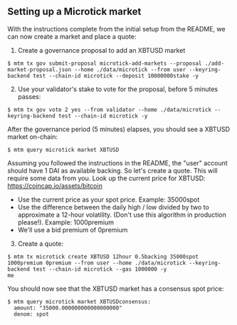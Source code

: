 ## Setting up a Microtick market

With the instructions complete from the initial setup from the README, we can now create a market and place
a quote:

1.  Create a governance proposal to add an XBTUSD market

```
$ mtm tx gov submit-proposal microtick-add-markets --proposal ./add-market-proposal.json --home ./data/microtick --from user --keyring-backend test --chain-id microtick --deposit 10000000stake -y
```

2.  Use your validator's stake to vote for the proposal, before 5 minutes passes:

```
$ mtm tx gov vote 2 yes --from validator --home ./data/microtick --keyring-backend test --chain-id microtick -y
```

After the governance period (5 minutes) elapses, you should see a XBTUSD market on-chain:

```
$ mtm query microtick market XBTUSD
```

Assuming you followed the instructions in the README, the "user" account should have 1 DAI as available backing.  So let's create a quote. This will require some data from you.  Look up the current price for XBTUSD: https://coincap.io/assets/bitcoin

* Use the current price as your spot price.  Example: 35000spot
* Use the difference between the daily high / low divided by two to approximate a 12-hour volatility. (Don't use this algorithm in production please!).  Example: 1000premium
* We'll use a bid premium of 0premium

3.  Create a quote:

```
$ mtm tx microtick create XBTUSD 12hour 0.5backing 35000spot 1000premium 0premium --from user --home ./data/microtick --keyring-backend test --chain-id microtick --gas 1000000 -y
me
```

You should now see that the XBTUSD market has a consensus spot price:

```
$ mtm query microtick market XBTUSDconsensus:
  amount: "35000.000000000000000000"
  denom: spot
```

